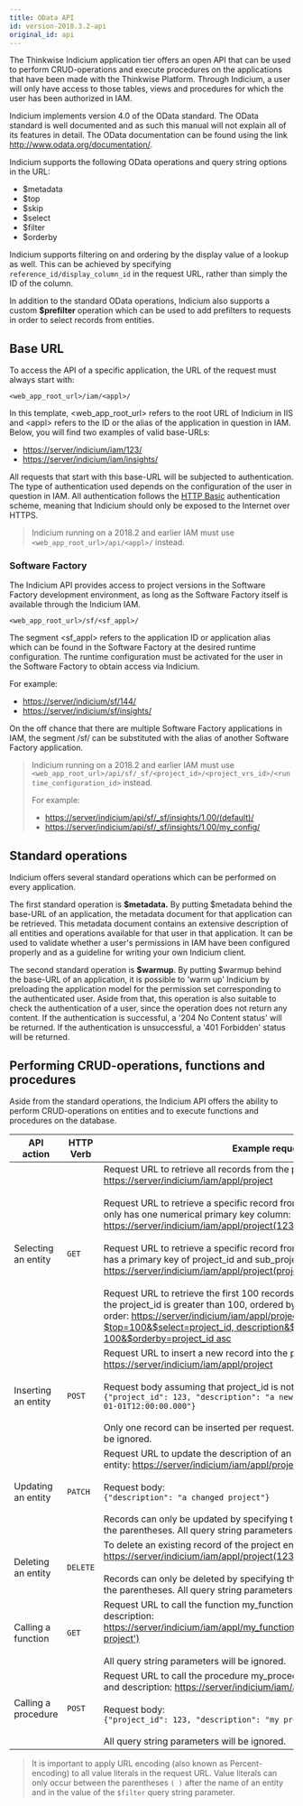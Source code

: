 ```yaml
---
title: OData API
id: version-2018.3.2-api
original_id: api
---
```


The Thinkwise Indicium application tier offers an open API that can be used to perform CRUD-operations and execute procedures on the applications that have been made with the Thinkwise Platform. Through Indicium, a user will only have access to those tables, views and procedures for which the user has been authorized in IAM.

Indicium implements version 4.0 of the OData standard. The OData standard is well documented and as such this manual will not explain all of its features in detail. The OData documentation can be found using the link <http://www.odata.org/documentation/>.

Indicium supports the following OData operations and query string options in the URL:

* $metadata
* $top
* $skip
* $select
* $filter
* $orderby

Indicium supports filtering on and ordering by the display value of a lookup as well. This can be achieved by specifying `reference_id/display_column_id` in the request URL, rather than simply the ID of the column.

In addition to the standard OData operations, Indicium also supports a custom **$prefilter** operation which can be used to add prefilters to requests in order to select records from entities.

## Base URL

To access the API of a specific application, the URL of the request must always start with:

`<web_app_root_url>/iam/<appl>/`

In this template, &lt;web_app_root_url&gt; refers to the root URL of Indicium in IIS and &lt;appl&gt; refers to the ID or the alias of the application in question in IAM. Below, you will find two examples of valid base-URLs:

* <https://server/indicium/iam/123/>
* <https://server/indicium/iam/insights/>

All requests that start with this base-URL will be subjected to authentication. The type of authentication used depends on the configuration of the user in question in IAM. All authentication follows the [HTTP Basic](https://developer.mozilla.org/en-US/docs/Web/HTTP/Authentication) authentication scheme, meaning that Indicium should only be exposed to the Internet over HTTPS.

> Indicium running on a 2018.2 and earlier IAM must use `<web_app_root_url>/api/<appl>/` instead.

### Software Factory

The Indicium API provides access to project versions in the Software Factory development environment, as long as the Software Factory itself is available through the Indicium IAM.

`<web_app_root_url>/sf/<sf_appl>/`

The segment &lt;sf_appl&gt; refers to the application ID or application alias which can be found in the Software Factory at the desired runtime configuration. The runtime configuration must be activated for the user in the Software Factory to obtain access via Indicium.

For example:
* <https://server/indicium/sf/144/>
* <https://server/indicium/sf/insights/>

On the off chance that there are multiple Software Factory applications in IAM, the segment /sf/ can be substituted with the alias of another Software Factory application.

> Indicium running on a 2018.2 and earlier IAM must use `<web_app_root_url>/api/sf/_sf/<project_id>/<project_vrs_id>/<runtime_configuration_id>` instead.
>
>For example:
>
>* <https://server/indicium/api/sf/_sf/insights/1.00/(default)/>
>* <https://server/indicium/api/sf/_sf/insights/1.00/my_config/>

## Standard operations

Indicium offers several standard operations which can be performed on every application.

The first standard operation is **$metadata.** By putting $metadata behind the base-URL of an application, the metadata document for that application can be retrieved. This metadata document contains an extensive description of all entities and operations available for that user in that application. It can be used to validate whether a user's permissions in IAM have been configured properly and as a guideline for writing your own Indicium client.

The second standard operation is **$warmup**. By putting $warmup behind the base-URL of an application, it is possible to 'warm up' Indicium by preloading the application model for the permission set corresponding to the authenticated user. Aside from that, this operation is also suitable to check the authentication of a user, since the operation does not return any content. If the authentication is successful, a '204 No Content status' will be returned. If the authentication is unsuccessful, a '401 Forbidden' status will be returned.

## Performing CRUD-operations, functions and procedures

Aside from the standard operations, the Indicium API offers the ability to perform CRUD-operations on entities and to execute functions and procedures on the database.

| API action          | HTTP Verb | Example request                                                                                                                                                                                                                                                                                                                                                                                                                                                                                                                                                                                                                                                                                                                                                                                                                                                                                                                                                                                                                                                                                                                                          |
| ------------------- | --------- | -------------------------------------------------------------------------------------------------------------------------------------------------------------------------------------------------------------------------------------------------------------------------------------------------------------------------------------------------------------------------------------------------------------------------------------------------------------------------------------------------------------------------------------------------------------------------------------------------------------------------------------------------------------------------------------------------------------------------------------------------------------------------------------------------------------------------------------------------------------------------------------------------------------------------------------------------------------------------------------------------------------------------------------------------------------------------------------------------------------------------------------------------------- |
| Selecting an entity | `GET`     | Request URL to retrieve all records from the project entity: <https://server/indicium/iam/appl/project> <br><br>Request URL to retrieve a specific record from the project entity given that it only has one numerical primary key column: <https://server/indicium/iam/appl/project(123)> <br><br>Request URL to retrieve a specific record from the sub_project entity which has a primary key of project_id and sub_project_id: <https://server/indicium/iam/appl/project(project_id=123,subproject_id=321)> <br><br>Request URL to retrieve the first 100 records from the project entity where the project_id is greater than 100, ordered by the project ID in ascending order: [https://server/indicium/iam/appl/project?$top=100&$select=project_id, description&$filter=project_id gt 100&$orderby=project_id asc](https://server/indicium/api/appl/project?$top=100&$select=project_id,%20description&$filter=project_id%20gt%20100&$orderby=project_id%20asc) |
| Inserting an entity | `POST`    | Request URL to insert a new record into the project entity: <https://server/indicium/iam/appl/project> <br><br>Request body assuming that project_id is not an identity: <br>`{"project_id": 123, "description": "a new project", "deadline": "2017-01-01T12:00:00.000"}` <br><br>Only one record can be inserted per request. All query string parameters will be ignored.                                                                                                                                                                                                                                                                                                                                                                                                                                                                                                                                                                                                                                                                                                                                    |
| Updating an entity  | `PATCH`   | Request URL to update the description of an existing record of the project entity: <https://server/indicium/iam/appl/project(123)>  <br><br>Request body:  <br>`{"description": "a changed project"}` <br><br>Records can only be updated by specifying their entire primary key between the parentheses. All query string parameters will be ignored.                                                                                                                                                                                                                                                                                                                                                                                                                                                                                                                                                                                                                                                                                                                                              |
| Deleting an entity  | `DELETE`  | To delete an existing record of the project entity: <https://server/indicium/iam/appl/project(123)> <br><br>Records can only be deleted by specifying their entire primary key between the parentheses. All query string parameters will be ignored.                                                                                                                                                                                                                                                                                                                                                                                                                                                                                                                                                                                                                                                                                                                                                                                                                                                |
| Calling a function  | `GET`     | Request URL to call the function my_function with parameters project_id and description: [https://server/indicium/iam/appl/my_function\(project_id=123,description='my project'\)](https://server/indicium/iam/appl/my_function%28project_id=123,description='my%20project'%29)<br><br>All query string parameters will be ignored.                                                                                                                                                                                                                                                                                                                                                                                                                                                                                                                                                                                                                                                                                                                                                                                                                      |
| Calling a procedure | `POST`    | Request URL to call the procedure my_procedure with parameters project_id and description: <https://server/indicium/iam/appl/my_procedure> <br><br>Request body: <br>`{"project_id": 123, "description": "my project"}`<br><br> All query string parameters will be ignored.                                                                                                                                                                                                                                                                                                                                                                                                                                                                                                                                                                                                                                                                                                                                                                                                                              |

> It is important to apply URL encoding (also known as Percent-encoding) to all value literals in the request URL.
> Value literals can only occur between the parentheses `( )` after the name of an entity and in the value of the `$filter` query string parameter.